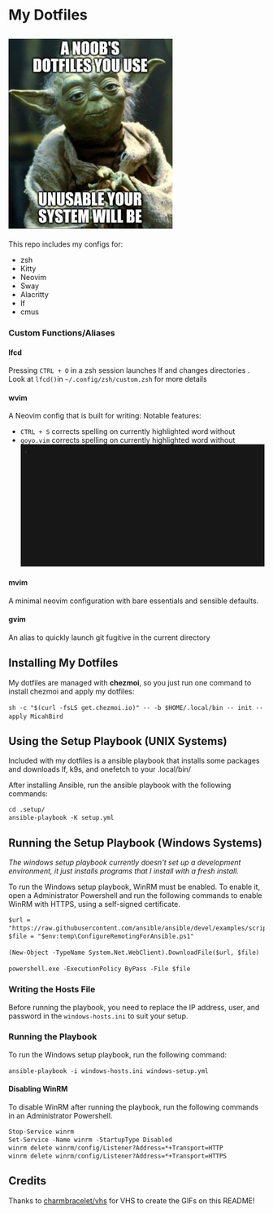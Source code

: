 # My Dotfiles

![meme](assets/images/meme.jpg)
---
This repo includes my configs for:
- zsh
- Kitty
- Neovim
- Sway
- Alacritty
- lf
- cmus

### Custom Functions/Aliases

#### lfcd
Pressing `CTRL + O` in a zsh session launches lf and changes directories . Look at `lfcd()`in `~/.config/zsh/custom.zsh` for more details

#### wvim
A Neovim config that is built for writing:
Notable features: 
 - `CTRL + S` corrects spelling on currently highlighted word without 
 - `goyo.vim` corrects spelling on currently highlighted word without 
![wvim demo gif](assets/images/wvim.gif)

#### mvim
A minimal neovim configuration with bare essentials and sensible defaults.

#### gvim
An alias to quickly launch git fugitive in the current directory

## Installing My Dotfiles
My dotfiles are managed with **chezmoi**, so you just run one command to install chezmoi and apply my dotfiles:

`sh -c "$(curl -fsLS get.chezmoi.io)" -- -b $HOME/.local/bin -- init --apply MicahBird`

## Using the Setup Playbook (UNIX Systems)
Included with my dotfiles is a ansible playbook that installs some packages and downloads lf, k9s, and onefetch to your .local/bin/

After installing Ansible, run the ansible playbook with the following commands:
```
cd .setup/
ansible-playbook -K setup.yml
```

## Running the Setup Playbook (Windows Systems)
_The windows setup playbook currently doesn't set up a development environment, it just installs programs that I install with a fresh install._

To run the Windows setup playbook, WinRM must be enabled. To enable it, open a Administrator Powershell and run the following commands to enable WinRM with HTTPS, using a self-signed certificate.

```
$url = "https://raw.githubusercontent.com/ansible/ansible/devel/examples/scripts/ConfigureRemotingForAnsible.ps1"
$file = "$env:temp\ConfigureRemotingForAnsible.ps1"

(New-Object -TypeName System.Net.WebClient).DownloadFile($url, $file)

powershell.exe -ExecutionPolicy ByPass -File $file
```

### Writing the Hosts File
Before running the playbook, you need to replace the IP address, user, and password in the `windows-hosts.ini` to suit your setup.

### Running the Playbook
To run the Windows setup playbook, run the following command:

`ansible-playbook -i windows-hosts.ini windows-setup.yml`

#### Disabling WinRM
To disable WinRM after running the playbook, run the following commands in an Administrator Powershell. 
```
Stop-Service winrm
Set-Service -Name winrm -StartupType Disabled
winrm delete winrm/config/Listener?Address=*+Transport=HTTP
winrm delete winrm/config/Listener?Address=*+Transport=HTTPS
```

## Credits

Thanks to [charmbracelet/vhs](https://github.com/charmbracelet/vhs) for VHS to create the GIFs on this README!

